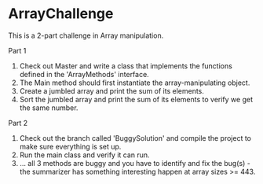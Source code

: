 # ArrayChallenge
This is a 2-part challenge in Array manipulation.

Part 1
1. Check out Master and write a class that implements the functions defined in the 'ArrayMethods' interface.
2. The Main method should first instantiate the array-manipulating object.
3. Create a jumbled array and print the sum of its elements.
4. Sort the jumbled array and print the sum of its elements to verify we get the same number.

Part 2
1. Check out the branch called 'BuggySolution' and compile the project to make sure everything is set up.
2. Run the main class and verify it can run.
3. ... all 3 methods are buggy and you have to identify and fix the bug(s) - the summarizer has something interesting happen at array sizes >= 443.
